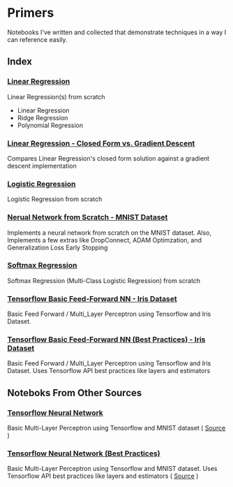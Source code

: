 # Primers
Notebooks I've written and collected that demonstrate techniques in a way I can reference easily.

## Index
  
### [Linear Regression](./linear_regression.ipynb)
Linear Regression(s) from scratch
-  Linear Regression
-  Ridge Regression
-  Polynomial Regression

### [Linear Regression - Closed Form vs. Gradient Descent](./linear_regression_closed_form_vs_gradient_descent.ipynb)
Compares Linear Regression's closed form solution against a gradient descent implementation

### [Logistic Regression](./logistic_regression.ipynb)
Logistic Regression from scratch

### [Nerual Network from Scratch - MNIST Dataset](./nn_from_scratch_MNIST.ipynb)
Implements a neural network from scratch on the MNIST dataset. Also, Implements a few extras like DropConnect, ADAM Optimzation, and Generalization Loss Early Stopping

### [Softmax Regression](./softmax_regression.ipynb)
Softmax Regression (Multi-Class Logistic Regression) from scratch

### [Tensorflow Basic Feed-Forward NN - Iris Dataset](./tensorflow_mlp_iris.ipynb)
Basic Feed Forward / Multi_Layer Perceptron using Tensorflow and Iris Dataset.

### [Tensorflow Basic Feed-Forward NN (Best Practices) - Iris Dataset](./tensorflow_mlp_iris_best_practices.ipynb)
Basic Feed Forward / Multi_Layer Perceptron using Tensorflow and Iris Dataset. Uses Tensorflow API best practices like layers and estimators

## Noteboks From Other Sources

### [Tensorflow Neural Network](./tensorflow_neural_network_primer.ipynb)
Basic Multi-Layer Perceptron using Tensorflow and MNIST dataset ( [Source](https://github.com/aymericdamien/TensorFlow-Examples/blob/master/notebooks/3_NeuralNetworks/neural_network_raw.ipynb) )

### [Tensorflow Neural Network (Best Practices)](./tensorflow_neural_network_primer_best_practices.ipynb)
Basic Multi-Layer Perceptron using Tensorflow and MNIST dataset. Uses Tensorflow API best practices like layers and estimators ( [Source](https://github.com/aymericdamien/TensorFlow-Examples/blob/master/notebooks/3_NeuralNetworks/neural_network.ipynb) )
